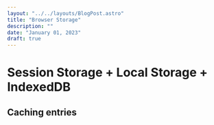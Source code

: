 ```yaml
---
layout: "../../layouts/BlogPost.astro"
title: "Browser Storage"
description: ""
date: "January 01, 2023"
draft: true
---
```


# Session Storage + Local Storage + IndexedDB

## Caching entries
